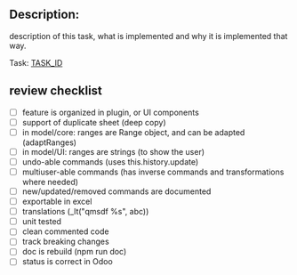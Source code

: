 ## Description:

description of this task, what is implemented and why it is implemented that way.

Task: [TASK_ID](https://www.odoo.com/web#id=TASK_ID&action=333&active_id=2328&model=project.task&view_type=form&cids=1&menu_id=4720)

## review checklist

- [ ] feature is organized in plugin, or UI components
- [ ] support of duplicate sheet (deep copy)
- [ ] in model/core: ranges are Range object, and can be adapted (adaptRanges)
- [ ] in model/UI: ranges are strings (to show the user)
- [ ] undo-able commands (uses this.history.update)
- [ ] multiuser-able commands (has inverse commands and transformations where needed)
- [ ] new/updated/removed commands are documented
- [ ] exportable in excel
- [ ] translations (\_lt("qmsdf %s", abc))
- [ ] unit tested
- [ ] clean commented code
- [ ] track breaking changes
- [ ] doc is rebuild (npm run doc)
- [ ] status is correct in Odoo